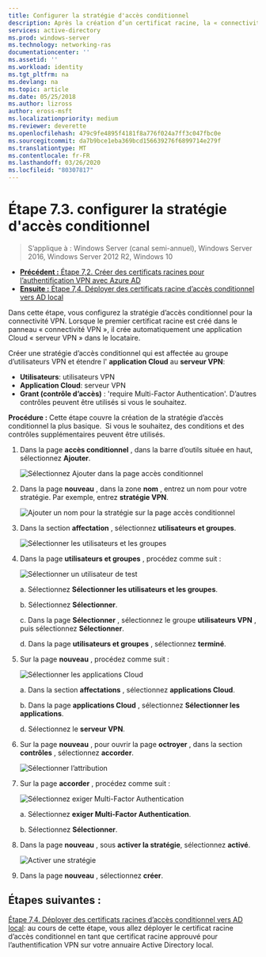 ```yaml
---
title: Configurer la stratégie d'accès conditionnel
description: Après la création d’un certificat racine, la « connectivité VPN » déclenche la création de l’application de Cloud « serveur VPN » dans le locataire du client.
services: active-directory
ms.prod: windows-server
ms.technology: networking-ras
documentationcenter: ''
ms.assetid: ''
ms.workload: identity
ms.tgt_pltfrm: na
ms.devlang: na
ms.topic: article
ms.date: 05/25/2018
ms.author: lizross
author: eross-msft
ms.localizationpriority: medium
ms.reviewer: deverette
ms.openlocfilehash: 479c9fe4895f4181f8a776f024a7ff3c047fbc0e
ms.sourcegitcommit: da7b9bce1eba369bcd156639276f6899714e279f
ms.translationtype: MT
ms.contentlocale: fr-FR
ms.lasthandoff: 03/26/2020
ms.locfileid: "80307817"
---
```

# <a name="step-73-configure-the-conditional-access-policy"></a>Étape 7.3. configurer la stratégie d'accès conditionnel

>S’applique à : Windows Server (canal semi-annuel), Windows Server 2016, Windows Server 2012 R2, Windows 10

- [**Précédent :** Étape 7,2. Créer des certificats racines pour l’authentification VPN avec Azure AD](vpn-create-root-cert-for-vpn-auth-azure-ad.md)
- [**Ensuite :** Étape 7,4. Déployer des certificats racine d’accès conditionnel vers AD local](vpn-deploy-cond-access-root-cert-to-on-premise-ad.md)

Dans cette étape, vous configurez la stratégie d’accès conditionnel pour la connectivité VPN. Lorsque le premier certificat racine est créé dans le panneau « connectivité VPN », il crée automatiquement une application Cloud « serveur VPN » dans le locataire.

Créer une stratégie d’accès conditionnel qui est affectée au groupe d’utilisateurs VPN et étendre l' **application Cloud** au **serveur VPN**:

- **Utilisateurs**: utilisateurs VPN
- **Application Cloud**: serveur VPN
- **Grant (contrôle d’accès)** : 'require Multi-Factor Authentication'. D’autres contrôles peuvent être utilisés si vous le souhaitez.

**Procédure :** Cette étape couvre la création de la stratégie d’accès conditionnel la plus basique.  Si vous le souhaitez, des conditions et des contrôles supplémentaires peuvent être utilisés.


1. Dans la page **accès conditionnel** , dans la barre d’outils située en haut, sélectionnez **Ajouter**.

    ![Sélectionnez Ajouter dans la page accès conditionnel](../../media/Always-On-Vpn/07.png)

2. Dans la page **nouveau** , dans la zone **nom** , entrez un nom pour votre stratégie. Par exemple, entrez **stratégie VPN**.

    ![Ajouter un nom pour la stratégie sur la page accès conditionnel](../../media/Always-On-Vpn/08.png)

3. Dans la section **affectation** , sélectionnez **utilisateurs et groupes**.

    ![Sélectionner les utilisateurs et les groupes](../../media/Always-On-Vpn/09.png)

4. Dans la page **utilisateurs et groupes** , procédez comme suit :

    ![Sélectionner un utilisateur de test](../../media/Always-On-Vpn/10.png)

    a. Sélectionnez **Sélectionner les utilisateurs et les groupes**.

    b. Sélectionnez **Sélectionner**.

    c. Dans la page **Sélectionner** , sélectionnez le groupe **utilisateurs VPN** , puis sélectionnez **Sélectionner**.

    d. Dans la page **utilisateurs et groupes** , sélectionnez **terminé**.

5. Sur la page **nouveau** , procédez comme suit :

    ![Sélectionner les applications Cloud](../../media/Always-On-Vpn/11.png)

    a. Dans la section **affectations** , sélectionnez **applications Cloud**.

    b. Dans la page **applications Cloud** , sélectionnez **Sélectionner les applications**.

    d. Sélectionnez le **serveur VPN**.

6.  Sur la page **nouveau** , pour ouvrir la page **octroyer** , dans la section **contrôles** , sélectionnez **accorder**.

    ![Sélectionner l’attribution](../../media/Always-On-Vpn/13.png)

7.  Sur la page **accorder** , procédez comme suit :

    ![Sélectionnez exiger Multi-Factor Authentication](../../media/Always-On-Vpn/14.png)

    a. Sélectionnez **exiger Multi-Factor Authentication**.

    b. Sélectionnez **Sélectionner**.

8.  Dans la page **nouveau** , sous **activer la stratégie**, sélectionnez **activé**.

    ![Activer une stratégie](../../media/Always-On-Vpn/15.png)

9.  Dans la page **nouveau** , sélectionnez **créer**.


## <a name="next-steps"></a>Étapes suivantes :
[Étape 7,4. Déployer des certificats racines d’accès conditionnel vers AD local](vpn-deploy-cond-access-root-cert-to-on-premise-ad.md): au cours de cette étape, vous allez déployer le certificat racine d’accès conditionnel en tant que certificat racine approuvé pour l’authentification VPN sur votre annuaire Active Directory local.

